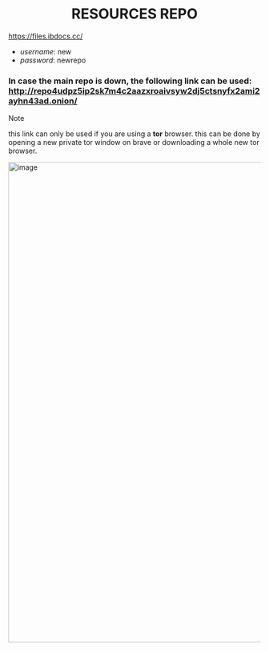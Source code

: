 <div align="center">

  # RESOURCES REPO

</div>

https://files.ibdocs.cc/
-  *username*: new
-  *password*: newrepo

### **In case the main repo is down**, the following link can be used: http://repo4udpz5ip2sk7m4c2aazxroaivsyw2dj5ctsnyfx2ami2ayhn43ad.onion/

> [!NOTE]
> this link can only be used if you are using a **tor** browser.
> this can be done by opening a new private tor window on brave or downloading a whole new tor browser.
<img width="960" alt="image" src="https://github.com/ahmedosama160/IB-Seniors-2025/assets/59126305/89e2e147-f3f3-4e0a-befe-fe1195a21fd5">
